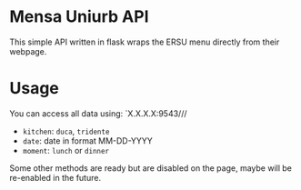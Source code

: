 # Mensa Uniurb API #
This simple API written in flask wraps the ERSU menu directly from their webpage.

# Usage #
You can access all data using:
    `X.X.X.X:9543/<kitchen>/<date>/<moment>

* `kitchen`: `duca`, `tridente`
* `date`: date in format MM-DD-YYYY
* `moment`: `lunch` or `dinner`

Some other methods are ready but are disabled on the page, maybe will be re-enabled in the future.
